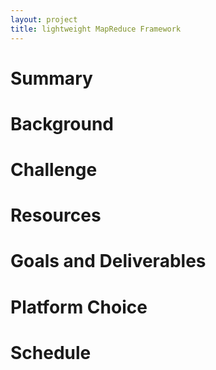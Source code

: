 ```yaml
---
layout: project
title: lightweight MapReduce Framework
---
```


# Summary

# Background

# Challenge

# Resources

# Goals and Deliverables

# Platform Choice

# Schedule

